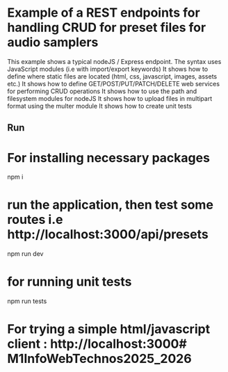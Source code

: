 # Example of a REST endpoints for handling CRUD for preset files for audio samplers

This example shows a typical nodeJS / Express endpoint. 
The syntax uses JavaScript modules (i.e with import/export keywords)
It shows how to define where static files are located (html, css, javascript, images, assets etc.)
It shows how to define GET/POST/PUT/PATCH/DELETE web services for performing CRUD operations
It shows how to use the path and filesystem modules for nodeJS
It shows how to upload files in multipart format using the multer module
It shows how to create unit tests

## Run
# For installing necessary packages
npm i
# run the application, then test some routes i.e http://localhost:3000/api/presets
npm run dev
# for running unit tests
npm run tests
# For trying a simple html/javascript client : http://localhost:3000# M1InfoWebTechnos2025_2026
